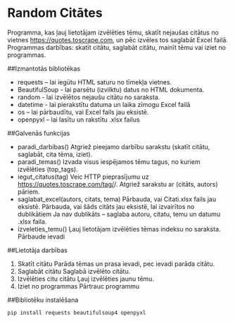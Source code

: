 # Random Citātes
Programma, kas ļauj lietotājam izvēlēties tēmu, skatīt nejaušas citātus no vietnes https://quotes.toscrape.com, un pēc izvēles tos saglabāt Excel failā.
Programmas darbības: skatīt citātu, saglabāt citātu, mainīt tēmu vai iziet no programmas.

##Izmantotās bibliotēkas

+ requests – lai iegūtu HTML saturu no tīmekļa vietnes.
+ BeautifulSoup - lai parsētu (izvilktu) datus no HTML dokumenta.
+ random - lai izvēlētos nejaušu citātu no saraksta.
+ datetime - lai pierakstītu datuma un laika zīmogu Excel failā
+ os – lai pārbaudītu, vai Excel fails jau eksistē.
+ openpyxl – lai lasītu un rakstītu .xlsx failus

##Galvenās funkcijas

+ paradi_darbibas()
   Atgriež pieejamo darbību sarakstu (skatīt citātu, saglabāt, cita tēma, iziet).
+ paradi_temas()
  Izvada visus iespējamos tēmu tagus, no kuriem izvēlēties (top_tags).
+ iegut_citatus(tag)
  Veic HTTP pieprasījumu uz https://quotes.toscrape.com/tag/<tag>/.
  Atgriež sarakstu ar (citāts, autors) pāriem.
+ saglabat_excel(autors, citats, tema)
  Pārbauda, vai Citati.xlsx fails jau eksistē.
  Pārbauda, vai šāds citāts jau eksistē, lai izvairītos no dublikātiem
  Ja nav dublikāts – saglaba autoru, citatu, temu un datumu .xlsx faila.
+ izveleties_temu()
  Ļauj lietotājam izvēlēties tēmas indeksu no saraksta.
  Pārbaude ievadi

##Lietotāja darbības
1. Skatīt citātu
  Parāda tēmas un prasa ievadi, pec ievadi parāda citātu.
2. Saglabāt citātu
   Saglabā izvēlēto citātu.
3. Izvēlēties citu citātu
   Ļauj izvēlēties jaunu tēmu.
4. Iziet no programmas
   Pārtrauc programmu

##Bibliotēku instalēšana
```
pip install requests beautifulsoup4 openpyxl

```
